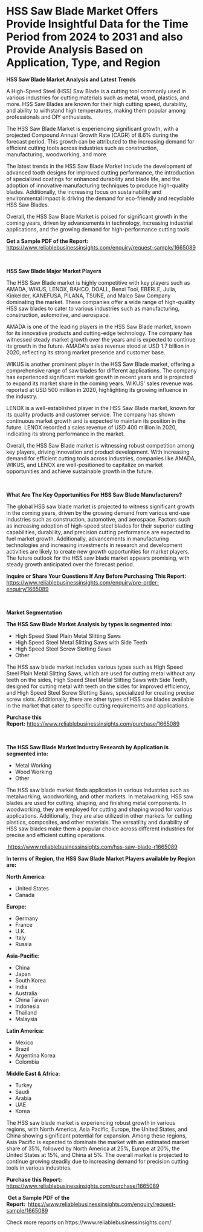 <p><h1>HSS Saw Blade Market Offers Provide Insightful Data for the Time Period from 2024 to 2031 and also Provide Analysis Based on Application, Type, and Region</h1></p><p><strong>HSS Saw Blade Market Analysis and Latest Trends</strong></p>
<p><p>A High-Speed Steel (HSS) Saw Blade is a cutting tool commonly used in various industries for cutting materials such as metal, wood, plastics, and more. HSS Saw Blades are known for their high cutting speed, durability, and ability to withstand high temperatures, making them popular among professionals and DIY enthusiasts.</p><p>The HSS Saw Blade Market is experiencing significant growth, with a projected Compound Annual Growth Rate (CAGR) of 8.6% during the forecast period. This growth can be attributed to the increasing demand for efficient cutting tools across industries such as construction, manufacturing, woodworking, and more.</p><p>The latest trends in the HSS Saw Blade Market include the development of advanced tooth designs for improved cutting performance, the introduction of specialized coatings for enhanced durability and blade life, and the adoption of innovative manufacturing techniques to produce high-quality blades. Additionally, the increasing focus on sustainability and environmental impact is driving the demand for eco-friendly and recyclable HSS Saw Blades.</p><p>Overall, the HSS Saw Blade Market is poised for significant growth in the coming years, driven by advancements in technology, increasing industrial applications, and the growing demand for high-performance cutting tools.</p></p>
<p><strong>Get a Sample PDF of the Report:&nbsp;</strong> <a href="https://www.reliablebusinessinsights.com/enquiry/request-sample/1665089">https://www.reliablebusinessinsights.com/enquiry/request-sample/1665089</a></p>
<p>&nbsp;</p>
<p><strong>HSS Saw Blade Major Market Players</strong></p>
<p><p>The HSS Saw Blade market is highly competitive with key players such as AMADA, WIKUS, LENOX, BAHCO, DOALL, Benxi Tool, EBERLE, Julia, Kinkelder, KANEFUSA, PILANA, TSUNE, and Malco Saw Company dominating the market. These companies offer a wide range of high-quality HSS saw blades to cater to various industries such as manufacturing, construction, automotive, and aerospace.</p><p>AMADA is one of the leading players in the HSS Saw Blade market, known for its innovative products and cutting-edge technology. The company has witnessed steady market growth over the years and is expected to continue its growth in the future. AMADA's sales revenue stood at USD 1.7 billion in 2020, reflecting its strong market presence and customer base.</p><p>WIKUS is another prominent player in the HSS Saw Blade market, offering a comprehensive range of saw blades for different applications. The company has experienced significant market growth in recent years and is projected to expand its market share in the coming years. WIKUS' sales revenue was reported at USD 500 million in 2020, highlighting its growing influence in the industry.</p><p>LENOX is a well-established player in the HSS Saw Blade market, known for its quality products and customer service. The company has shown continuous market growth and is expected to maintain its position in the future. LENOX recorded a sales revenue of USD 400 million in 2020, indicating its strong performance in the market.</p><p>Overall, the HSS Saw Blade market is witnessing robust competition among key players, driving innovation and product development. With increasing demand for efficient cutting tools across industries, companies like AMADA, WIKUS, and LENOX are well-positioned to capitalize on market opportunities and achieve sustainable growth in the future.</p></p>
<p>&nbsp;</p>
<p><strong>What Are The Key Opportunities For HSS Saw Blade Manufacturers?</strong></p>
<p><p>The global HSS saw blade market is projected to witness significant growth in the coming years, driven by the growing demand from various end-use industries such as construction, automotive, and aerospace. Factors such as increasing adoption of high-speed steel blades for their superior cutting capabilities, durability, and precision cutting performance are expected to fuel market growth. Additionally, advancements in manufacturing technologies and increasing investments in research and development activities are likely to create new growth opportunities for market players. The future outlook for the HSS saw blade market appears promising, with steady growth anticipated over the forecast period.</p></p>
<p><strong>Inquire or Share Your Questions If Any Before Purchasing This Report:</strong> <a href="https://www.reliablebusinessinsights.com/enquiry/pre-order-enquiry/1665089">https://www.reliablebusinessinsights.com/enquiry/pre-order-enquiry/1665089</a></p>
<p>&nbsp;</p>
<p><strong>Market Segmentation</strong></p>
<p><strong>The HSS Saw Blade Market Analysis by types is segmented into:</strong></p>
<p><ul><li>High Speed Steel Plain Metal Slitting Saws</li><li>High Speed Steel Metal Slitting Saws with Side Teeth</li><li>High Speed Steel Screw Slotting Saws</li><li>Other</li></ul></p>
<p><p>The HSS saw blade market includes various types such as High Speed Steel Plain Metal Slitting Saws, which are used for cutting metal without any teeth on the sides, High Speed Steel Metal Slitting Saws with Side Teeth, designed for cutting metal with teeth on the sides for improved efficiency, and High Speed Steel Screw Slotting Saws, specialized for creating precise screw slots. Additionally, there are other types of HSS saw blades available in the market that cater to specific cutting requirements and applications.</p></p>
<p><strong>Purchase this Report:&nbsp;</strong><a href="https://www.reliablebusinessinsights.com/purchase/1665089">https://www.reliablebusinessinsights.com/purchase/1665089</a></p>
<p>&nbsp;</p>
<p><strong>The HSS Saw Blade Market Industry Research by Application is segmented into:</strong></p>
<p><ul><li>Metal Working</li><li>Wood Working</li><li>Other</li></ul></p>
<p><p>The HSS saw blade market finds application in various industries such as metalworking, woodworking, and other markets. In metalworking, HSS saw blades are used for cutting, shaping, and finishing metal components. In woodworking, they are employed for cutting and shaping wood for various applications. Additionally, they are also utilized in other markets for cutting plastics, composites, and other materials. The versatility and durability of HSS saw blades make them a popular choice across different industries for precise and efficient cutting operations.</p></p>
<p><a href="https://www.reliablebusinessinsights.com/hss-saw-blade-r1665089">&nbsp;https://www.reliablebusinessinsights.com/hss-saw-blade-r1665089</a></p>
<p><strong>In terms of Region, the HSS Saw Blade Market Players available by Region are:</strong></p>
<p>
    <p> <strong> North America: </strong>
        <ul>
            <li>United States</li>
            <li>Canada</li>
        </ul>
        </p> 
    <p> <strong> Europe: </strong>
        <ul>
            <li>Germany</li>
            <li>France</li>
            <li>U.K.</li>
            <li>Italy</li>
            <li>Russia</li>
        </ul>
        </p> 
    <p> <strong> Asia-Pacific: </strong>
        <ul>
            <li>China</li>
            <li>Japan</li>
            <li>South Korea</li>
            <li>India</li>
            <li>Australia</li>
            <li>China Taiwan</li>
            <li>Indonesia</li>
            <li>Thailand</li>
            <li>Malaysia</li>
        </ul>
        </p> 
    <p> <strong> Latin America: </strong>
        <ul>
            <li>Mexico</li>
            <li>Brazil</li>
            <li>Argentina Korea</li>
            <li>Colombia</li>
        </ul>
        </p> 
    <p> <strong> Middle East & Africa: </strong>
        <ul>
            <li>Turkey</li>
            <li>Saudi</li>
            <li>Arabia</li>
            <li>UAE</li>
            <li>Korea</li>
        </ul>
    </p>
    </p>
<p><p>The HSS saw blade market is experiencing robust growth in various regions, with North America, Asia Pacific, Europe, the United States, and China showing significant potential for expansion. Among these regions, Asia Pacific is expected to dominate the market with an estimated market share of 35%, followed by North America at 25%, Europe at 20%, the United States at 15%, and China at 5%. The overall market is projected to continue growing steadily due to increasing demand for precision cutting tools in various industries.</p></p>
<p><strong>Purchase this Report: </strong><a href="https://www.reliablebusinessinsights.com/purchase/1665089">https://www.reliablebusinessinsights.com/purchase/1665089</a></p>
<p>&nbsp;<strong>Get a Sample PDF of the Report:&nbsp;&nbsp;</strong><a href="https://www.reliablebusinessinsights.com/enquiry/request-sample/1665089">https://www.reliablebusinessinsights.com/enquiry/request-sample/1665089</a></p>
<p><strong></strong></p>
<p>Check more reports on https://www.reliablebusinessinsights.com/</p>